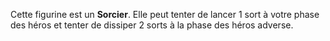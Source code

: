 Cette figurine est un **Sorcier**. Elle peut tenter de lancer 1 sort à votre phase des héros et 
tenter de dissiper 2 sorts à la phase des héros adverse.